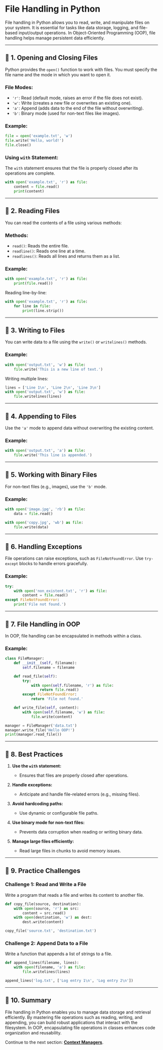 # File Handling in Python

File handling in Python allows you to read, write, and manipulate files on your system. It is essential for tasks like data storage, logging, and file-based input/output operations. In Object-Oriented Programming (OOP), file handling helps manage persistent data efficiently.

---

## 🔹 **1. Opening and Closing Files**

Python provides the `open()` function to work with files. You must specify the file name and the mode in which you want to open it.

### **File Modes:**
- `'r'`: Read (default mode, raises an error if the file does not exist).
- `'w'`: Write (creates a new file or overwrites an existing one).
- `'a'`: Append (adds data to the end of the file without overwriting).
- `'b'`: Binary mode (used for non-text files like images).

### **Example:**
```python
file = open('example.txt', 'w')
file.write('Hello, world!')
file.close()
```

### **Using `with` Statement:**
The `with` statement ensures that the file is properly closed after its operations are complete.
```python
with open('example.txt', 'r') as file:
    content = file.read()
    print(content)
```

---

## 🔹 **2. Reading Files**

You can read the contents of a file using various methods:

### **Methods:**
- `read()`: Reads the entire file.
- `readline()`: Reads one line at a time.
- `readlines()`: Reads all lines and returns them as a list.

### **Example:**
```python
with open('example.txt', 'r') as file:
    print(file.read())
```

Reading line-by-line:
```python
with open('example.txt', 'r') as file:
    for line in file:
        print(line.strip())
```

---

## 🔹 **3. Writing to Files**

You can write data to a file using the `write()` or `writelines()` methods.

### **Example:**
```python
with open('output.txt', 'w') as file:
    file.write('This is a new line of text.')
```

Writing multiple lines:
```python
lines = ['Line 1\n', 'Line 2\n', 'Line 3\n']
with open('output.txt', 'w') as file:
    file.writelines(lines)
```

---

## 🔹 **4. Appending to Files**

Use the `'a'` mode to append data without overwriting the existing content.

### **Example:**
```python
with open('output.txt', 'a') as file:
    file.write('This line is appended.')
```

---

## 🔹 **5. Working with Binary Files**

For non-text files (e.g., images), use the `'b'` mode.

### **Example:**
```python
with open('image.jpg', 'rb') as file:
    data = file.read()

with open('copy.jpg', 'wb') as file:
    file.write(data)
```

---

## 🔹 **6. Handling Exceptions**

File operations can raise exceptions, such as `FileNotFoundError`. Use `try-except` blocks to handle errors gracefully.

### **Example:**
```python
try:
    with open('non_existent.txt', 'r') as file:
        content = file.read()
except FileNotFoundError:
    print('File not found.')
```

---

## 🔹 **7. File Handling in OOP**

In OOP, file handling can be encapsulated in methods within a class.

### **Example:**
```python
class FileManager:
    def __init__(self, filename):
        self.filename = filename

    def read_file(self):
        try:
            with open(self.filename, 'r') as file:
                return file.read()
        except FileNotFoundError:
            return 'File not found.'

    def write_file(self, content):
        with open(self.filename, 'w') as file:
            file.write(content)

manager = FileManager('data.txt')
manager.write_file('Hello OOP!')
print(manager.read_file())
```

---

## 🔹 **8. Best Practices**

1. **Use the `with` statement:**
   - Ensures that files are properly closed after operations.

2. **Handle exceptions:**
   - Anticipate and handle file-related errors (e.g., missing files).

3. **Avoid hardcoding paths:**
   - Use dynamic or configurable file paths.

4. **Use binary mode for non-text files:**
   - Prevents data corruption when reading or writing binary data.

5. **Manage large files efficiently:**
   - Read large files in chunks to avoid memory issues.

---

## 🔹 **9. Practice Challenges**

### **Challenge 1: Read and Write a File**
Write a program that reads a file and writes its content to another file.
```python
def copy_file(source, destination):
    with open(source, 'r') as src:
        content = src.read()
    with open(destination, 'w') as dest:
        dest.write(content)

copy_file('source.txt', 'destination.txt')
```

### **Challenge 2: Append Data to a File**
Write a function that appends a list of strings to a file.
```python
def append_lines(filename, lines):
    with open(filename, 'a') as file:
        file.writelines(lines)

append_lines('log.txt', ['Log entry 1\n', 'Log entry 2\n'])
```

---

## 🔹 **10. Summary**
File handling in Python enables you to manage data storage and retrieval efficiently. By mastering file operations such as reading, writing, and appending, you can build robust applications that interact with the filesystem. In OOP, encapsulating file operations in classes enhances code organization and reusability.

Continue to the next section: **[Context Managers](14_context-managers.md)**.
